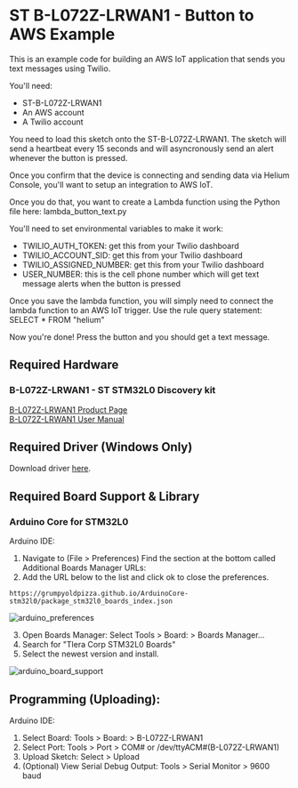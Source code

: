 # ST B-L072Z-LRWAN1 - Button to AWS Example

This is an example code for building an AWS IoT application that sends you text messages using Twilio.

You'll need:
* ST-B-L072Z-LRWAN1
* An AWS account
* A Twilio account

You need to load this sketch onto the ST-B-L072Z-LRWAN1. The sketch will send a heartbeat every 15 seconds and will asyncronously send an alert whenever the button is pressed.

Once you confirm that the device is connecting and sending data via Helium Console, you'll want to setup an integration to AWS IoT.

Once you do that, you want to create a Lambda function using the Python file here: lambda_button_text.py

You'll need to set environmental variables to make it work:
* TWILIO_AUTH_TOKEN: get this from your Twilio dashboard
* TWILIO_ACCOUNT_SID: get this from your Twilio dashboard	
* TWILIO_ASSIGNED_NUMBER: get this from your Twilio dashboard	
* USER_NUMBER‬: this is the cell phone number which will get text message alerts when the button is pressed

Once you save the lambda function, you will simply need to connect the lambda function to an AWS IoT trigger. Use the rule query statement: SELECT * FROM "helium"

Now you're done! Press the button and you should get a text message.

## Required Hardware

### B-L072Z-LRWAN1 - ST STM32L0 Discovery kit

[B-L072Z-LRWAN1 Product Page](https://www.st.com/en/evaluation-tools/b-l072z-lrwan1.html)  
[B-L072Z-LRWAN1 User Manual](https://www.st.com/content/ccc/resource/technical/document/user_manual/group0/ac/62/15/c7/60/ac/4e/9c/DM00329995/files/DM00329995.pdf/jcr:content/translations/en.DM00329995.pdf)  

## Required Driver (Windows Only)
Download driver [here](https://www.st.com/en/development-tools/stsw-link009.html).

## Required Board Support & Library

### Arduino Core for STM32L0 
Arduino IDE:  
1. Navigate to (File > Preferences)
Find the section at the bottom called Additional Boards Manager URLs: 
2. Add the URL below to the list and click ok to close the preferences.
```
https://grumpyoldpizza.github.io/ArduinoCore-stm32l0/package_stm32l0_boards_index.json
```
![arduino_preferences](https://i.gyazo.com/558b58a463578b28e17ffb763a592c69.png)

3. Open Boards Manager: Select Tools > Board: > Boards Manager...
4. Search for "Tlera Corp STM32L0 Boards"
5. Select the newest version and install.

![arduino_board_support](https://i.gyazo.com/216457ad64b8f85016d1b6d7cc6df044.png)
## Programming (Uploading):

Arduino IDE:   
1. Select Board: Tools > Board: > B-L072Z-LRWAN1  
2. Select Port: Tools > Port > COM# or /dev/ttyACM#(B-L072Z-LRWAN1)
3. Upload Sketch: Select > Upload
4. (Optional) View Serial Debug Output: Tools > Serial Monitor > 9600 baud